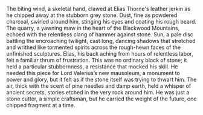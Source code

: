 The biting wind, a skeletal hand, clawed at Elias Thorne's leather jerkin as he chipped away at the stubborn grey stone.  Dust, fine as powdered charcoal, swirled around him, stinging his eyes and coating his rough beard.  The quarry, a yawning maw in the heart of the Blackwood Mountains, echoed with the relentless clang of hammer against stone.  Sun, a pale disc battling the encroaching twilight, cast long, dancing shadows that stretched and writhed like tormented spirits across the rough-hewn faces of the unfinished sculptures.  Elias, his back aching from hours of relentless labor, felt a familiar thrum of frustration.  This was no ordinary block of stone; it held a particular stubbornness, a resistance that mocked his skill.  He needed this piece for Lord Valerius’s new mausoleum, a monument to power and glory, but it felt as if the stone itself was trying to thwart him.  The air, thick with the scent of pine needles and damp earth, held a whisper of ancient secrets, stories etched in the very rock around him.  He was just a stone cutter, a simple craftsman, but he carried the weight of the future, one chipped fragment at a time.
